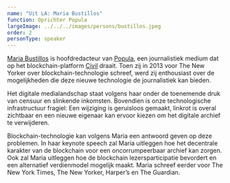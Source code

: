 ```yaml
---
name: "Uit LA: Maria Bustillos"
function: Oprichter Popula
largeImage: ../../../images/persons/bustillos.jpeg
order: 2
personType: speaker
---
```

[Maria Bustillos](https://twitter.com/mariabustillos) is hoofdredacteur van [Popula](http://news.joincivil.com/popula/), een journalistiek medium dat op het blockchain-platform [Civil](https://joincivil.com/) draait. Toen zij in 2013 voor The New Yorker over blockchain-technologie schreef, werd zij enthousiast over de mogelijkheden die deze nieuwe technologie de journalistiek kan bieden.

Het digitale medialandschap staat volgens haar onder de toenemende druk van censuur en slinkende inkomsten. Bovendien is onze technologische infrastructuur fragiel: Een wijziging is geruisloos gemaakt, linkrot is overal zichtbaar en een nieuwe eigenaar kan ervoor kiezen om het digitale archief te verwijderen.

Blockchain-technologie kan volgens Maria een antwoord geven op deze problemen. In haar keynote speech zal Maria uitleggen hoe het decentrale karakter van de blockchain voor een oncorrumpeerbaar archief kan zorgen. Ook zal Maria uitleggen hoe de blockchain lezersparticipatie bevordert en een alternatief verdienmodel mogelijk maakt. Maria schreef eerder voor The New York Times, The New Yorker, Harper’s en The Guardian.
